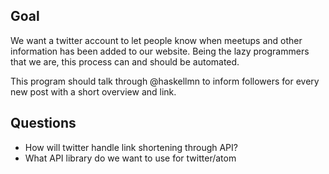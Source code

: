## Goal

We want a twitter account to let people know when meetups and other
information has been added to our website. Being the lazy programmers
that we are, this process can and should be automated.

This program should talk through @haskellmn to inform followers for
every new post with a short overview and link.


## Questions

 - How will twitter handle link shortening through API?
 - What API library do we want to use for twitter/atom

